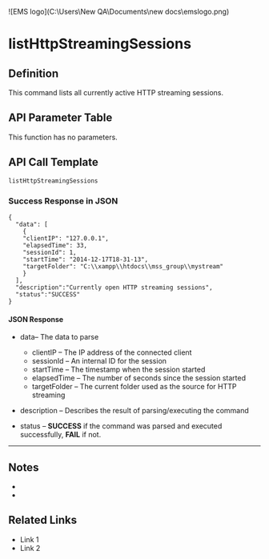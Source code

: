 ![EMS logo](C:\Users\New QA\Documents\new docs\emslogo.png)



# listHttpStreamingSessions



## Definition

This command lists all currently active HTTP streaming sessions.





## API Parameter Table

This function has no parameters.



## API Call Template

``` 
listHttpStreamingSessions
```



### Success Response in JSON

``` 
{
  "data": [
    {
    "clientIP": "127.0.0.1",
    "elapsedTime": 33,
    "sessionId": 1,
    "startTime": "2014-12-17T18-31-13",
    "targetFolder": "C:\\xampp\\htdocs\\mss_group\\mystream"
    }
  ],
  "description":"Currently open HTTP streaming sessions",
  "status":"SUCCESS"
}
```



#### JSON Response

- data– The data to parse
  - clientIP – The IP address of the connected client
  - sessionId – An internal ID for the session
  - startTime – The timestamp when the session started
  - elapsedTime – The number of seconds since the session started
  - targetFolder – The current folder used as the source for HTTP streaming

- description – Describes the result of parsing/executing the command
- status – **SUCCESS** if the command was parsed and executed successfully, **FAIL** if not.

------

## Notes

- ​
- ​





## **Related Links**

- Link 1
- Link 2